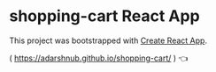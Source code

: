 # shopping-cart React App

This project was bootstrapped with [Create React App](https://github.com/facebook/create-react-app).

( https://adarshnub.github.io/shopping-cart/ )  :point_left:
